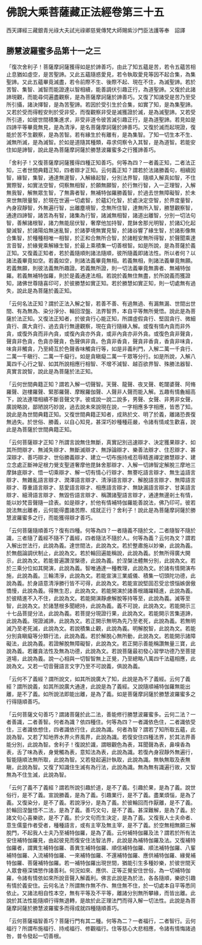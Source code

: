 # 佛說大乘菩薩藏正法經卷第三十五

西天譯經三藏銀青光祿大夫試光祿卿慈覺傳梵大師賜紫沙門臣法護等奉　詔譯

## 勝慧波羅蜜多品第十一之三 

「復次舍利子！菩薩摩訶薩獲得如是於諦善巧，由此了知五蘊是苦，若令五蘊苦相止息猶如虛空，是苦聖諦。又此五蘊隨惑愛見，若令執取愛見等因不起合集，為集聖諦。又此五蘊畢竟滅盡，若令前際不生、後際不起、現在不住，為滅聖諦。若於苦智、集智、滅智而能證達以智相續，能善調伏引趣正行，為道聖諦。又復於此諸諦現觀，而能尋伺遍盡觀察，是為菩薩摩訶薩於諦善巧。又復了知諸受是苦乃至受所引攝，諸決擇智，是為苦聖諦。若因於受引生於合集，如實了知，是為集聖諦。又若於受而得輕安則於受非受，而復觀察非受是滅獲證於滅，是為滅聖諦。又若受所引道，如彼世間積集進求，非受非道令彼苦滅引趣正行，是為道聖諦。若見如是四諦平等畢竟無見，是為清淨，是名菩薩摩訶薩於諦善巧。又復於滅而起現證，復能於苦不生觀察，是為苦智。若有緣生於有離有，是為集智。了知一切生本不生、滅無所滅，是為滅智。於如是道隨其種類，尋求伺察令入其智，是為道智。若能安住如是諦智，說此是為菩薩摩訶薩於勝慧波羅蜜多之行獲諦善巧。

「舍利子！又復菩薩摩訶薩獲得四種正知善巧。何等為四？一者義正知，二者法正知，三者世間典籍正知，四者辯才正知。云何義正知？謂若於法諸勝義句，相續因智，緣智，集智，通達無邊智，入解緣起智，分別法界智，隨順入解真如智，不住實際智，如實法空智，伺察無相智，於願無願智，於行無行智，入一正理智，入解無我智，解無眾生智，了無壽者智，無補特伽羅勝義智，於過去世無障礙智，於未來世無限量智，於現在世遍一切處智，於蘊幻化智，於處決定空智，於界度量智，內身寂靜智，外無遍行智，出離塵境智，念無所住智，達無所入智，勝慧觀察智，通達四諦智，諸苦為有智，諸集為行智，諸滅無相智，諸道出離智，分別一切法句智，善解諸根智，諸力無能屈伏智，奢摩他加持智，毘鉢舍那光明智，於諸幻化起變滅智，於諸陽焰無迷亂智，於諸夢境無實見智，於諸谷響了緣生智，於諸影像無合集智，於種種相唯一相智，於正和合無所合智，於諸輕安無所得智，於聲聞乘達言音智，於緣覺乘解緣生智，於最上乘積集一切善根智。如是所說，是為菩薩於義正知。又復義正知者，若於義隨順則諸法隨順，彼所隨義即諸法性。所以者何？以諸法義畢竟如空。若義如空，則諸法義畢竟無相。若義無相，則諸法義畢竟無願。若義無願，則彼法義無所趣證。若義無所證，則一切法義畢竟無壽者、無補特伽羅。若義無補特伽羅，則於是義通達法相。若說於義無住無盡，於所說義而獲證知，諸佛世尊隨喜印可，於彼勝慧如實正知。若於勝慧如實正知，則一切處無有過失，說此是為菩薩於義正知。

「云何名法正知？謂於正法入解之智，若善不善、有過無過、有漏無漏、世間出世間、有為無為、染分淨分、輪回涅盤、法界智界，本自平等無所覺悟。說此是為菩薩於法正知。又復法正知者，於彼貪行心能正知，所謂虛假貪行、堅固貪行、微細貪行、廣大貪行、過去貪行無邊觀察，現在貪行隨緣入解。或復有情內貪而非外貪，或復外貪而非內貪，或復內貪亦外貪，或非內貪亦非外貪。或復色貪非聲貪，聲貪非色貪，色貪亦聲貪，色聲俱非貪。色貪非香貪，聲貪非香貪，香貪非味貪，味貪非觸貪，乃至綺互於色聲香味觸貪行等，如是非義利門，入解二萬一千貪行、二萬一千瞋行、二萬一千癡行。如是貪瞋癡二萬一千眾等分行。如是所說，入解八萬四千心行之智、如其所說相應行相智、不增不減智、越百欲界智、殊勝法器智、真實言說智，說此是為菩薩於法正知。

「云何世間典籍正知？謂若入解一切聲智。天聲、龍聲、夜叉聲、乾闥婆聲、阿脩羅聲、迦樓羅聲、緊那羅聲、摩睺羅伽聲、人聲非人聲而能入解。五趣有情麁細高下，說法連環相續不斷音聲文字。彼或說一說二說多，男聲、女聲、非男非女聲，廣說略說，鄙陋說巧妙說，過去說未來說現在說，一字相應多字相應，皆悉了知。說此是為世間典籍正知。又復世間典籍正知者，成熟於文、明了於義，離諸恐畏復無過失。於世俗、勝義，以自心知見，甚深巧妙種種莊嚴，令諸有情咸生歡喜，說此是為菩薩於世間典籍正知。

「云何菩薩辯才正知？所謂言說無住無斷，真實記別迅速辯才、決定獲果辯才、如其所問辯才、無減失辯才、無斷滅辯才、無諍論辯才、樂善法辯才、住忍辯才、甚深辯才、善巧辯才、世俗勝義辯才、建立一切布施持戒忍辱精進禪定勝慧辯才、建立念處正斷神足根力覺支聖道奢摩他毘鉢舍那辯才、入解一切諦智定解脫三摩地三摩鉢底辯才、悟一切乘辯才、解一切有情心行辯才、無謇吃語言辯才、無生澁語言辯才、無雜亂語言辯才、潤澤語言辯才、清淨語言辯才、解脫語言辯才、無障語言辯才、尊重語言辯才、慈愛語言辯才、相應語言辯才、無缺漏語言辯才、甘美語言辯才、細滑語言辯才、無毀呰語言辯才、稱讚諸聖語言辯才，通達無邊剎土有情，能以妙梵音聲隨一詮表。如是辯才，於他有情補特伽羅能善說法，佛乃印可。彼若說法無出離者，云何能得盡諸苦際、成就正行？舍利子！說此是為菩薩摩訶薩於勝慧波羅蜜多之行，而能獲得辯才善巧。

「云何菩薩隨順善巧？復有四種。何等為四？一者隨義不隨於文，二者隨智不隨於識，三者隨了義經不隨不了義經，四者隨法不隨於人。何等為義？云何為文？謂若入解出世法行，此說為義。達世間法，此說為文。若於整肅施以妙樂，此說為義。於無戲論調伏制止，此說為文。若於輪回遍能稱說，此說為義。於無所得廣大開示，此說為文。若能普遍讚涅槃德，此說為義。於涅槃法體無分別，此說為文。若於三乘分位如其開演，此說為義。智唯通達一種教理，此說為文。於諸有情開演布施，此說為義。三輪清淨，此說為文。若能宣演三業威儀、積集一切頭陀功德，此說為義。於身語意清淨勝行皆不可得，此說為文。若能宣說堅固忍受忿恨惱嫉倨傲憍慢，此說為義。得無生忍，此說為文。若能開演於諸善根踊躍精進，此說為義。於彼精進不入不住，此說為文。若能開演靜慮解脫等持等至，此說為義。滅等至智，此說為文。於諸慧根多聞總持，此說為義。義不可說，此說為文。若能開示三十七品菩提分法，此說為義。若菩提分現證行果，此說為文。若能開示苦集道諦，此說為義。現證滅諦，此說為文。若正開示無明為先乃至老死，此說為義。若無明滅乃至老死滅，此說為文。若說積集止觀，此說為義。明解脫智，此說為文。若能分別貪瞋癡等分類行法，此說為義。若於解脫心無所動，此說為文。若能開示諸障礙法，此說為義。若證解脫無障礙智，此說為文。若正開示善能稱讚無量三寶，此說為義。若離貪法性及無為功德，此說為文。若說菩薩最初發心習學功德乃至菩提道場，此說為義。說一心相與一切智智無上正覺，乃至總略八萬四千法蘊相應，此說為文。又若一切音聲語言文字乃至不可說義，俱說為義。

「云何不了義經？謂所說文，如其所說廣大了知，此說是為不了義經。云何了義經？謂所說義，如其所說廣大通達，此說是為了義經。又說隨順補特伽羅無能出離，是不了義。如所說法即能出離，是為了義。如是菩薩摩訶薩於勝慧波羅蜜多之行得隨順善巧。

「云何菩薩文句善巧？謂諸菩薩於此二法，善能修行勝慧波羅蜜多。云何二法？一者善識，二者善智。何者為識？依四種住。何等為四？一者識依色住，二者識依受住，三者識依想住，四者識依行住，此說為識。何者為智？謂若了知所取五蘊，此說為智。又若了知地界水界火界風界，此說為識。若復安住四種法界，於其法界善能分別，此說為智。舍利子！復說於識，謂眼觀色為表，耳聞聲為表，鼻嗅香為表，舌了味為表，身覺觸為表，意知法為表，此說為識。若復內身寂靜外無遍行，智能隨順法無所取，此說為智。又若發起遍計執取，此說為識。無執無取及表無瞋，此說為智。又復了知識住生滅有為行法，此說為識。無為無有識遍行故，又智無為不住生滅，此說為智。

「云何了義不了義經？謂若所說引趣於道，是不了義。引趣於果，是為了義。說世俗行，是不了義。宣說勝義，是為了義。引趣業行，是不了義。盡業煩惱，是為了義。又復染分，是不了義。若說淨分，是為了義。於彼輪回而作厭離，是不了義。於輪回涅盤悟不二法，是為了義。善巧文句，是不了義。甚深難解，是為了義。於諸文句心喜樂欲，是不了義。於少文句而生決定，是為了義。又復我人士夫命者、意生儒童作者受者，種種語言，或有主宰及無主宰，是不了義。於空無相無願三解脫門，不起我人士夫乃至補特伽羅，是為了義。云何補特伽羅及法？謂若於所有法安住補特伽羅見，由起彼見而復安住法智法界，此說是為補特伽羅及法。又復補特伽羅者，謂異生補特伽羅、善異生補特伽羅、順信補特伽羅、順法補特伽羅、八輩補特伽羅、入流補特伽羅、一來補特伽羅、不還補特伽羅、應供補特伽羅、緣覺補特伽羅、菩薩補特伽羅。若一補特伽羅出現世間，猶能引生多種妙樂，於彼世間天人眾會極深憐慜作諸善利。何況如來、應供、正等正覺安住世俗，為一切補特伽羅，令諸有情依如來所說音聲入解義利。佛言此說是為於法，各各隨順，樂欲引趣有情於義安住。云何名法？所謂無作無不作、無住無不住，於一切處本自平等悉同依止。又諸法相自性本空，無有平等及不平等，離諸分別無所攀緣，而皆出離。此說於其法性能隨順行得無退轉，是故於此正理法門而得入解一切法性。此說是為菩薩摩訶薩於勝慧波羅蜜多而得成就四種隨順善巧。

「云何菩薩福智善巧？菩薩行門有其二種。何等為二？一者福行，二者智行。云何福行？所謂布施福行、持戒福行、修觀福行。住等慈心大悲相應，令諸有情悔諸過咎，普令發起一切善根。